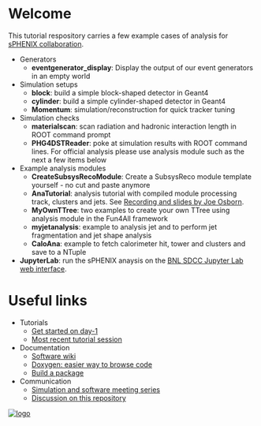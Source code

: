 
# Welcome

This tutorial respository carries a few example cases of analysis for [sPHENIX collaboration](https://www.sphenix.bnl.gov/). 

* Generators
  * __eventgenerator_display__: Display the output of our event generators in an empty world
* Simulation setups
  * __block__: build a simple block-shaped detector in Geant4
  * __cylinder__: build a simple cylinder-shaped detector in Geant4
  * __Momentum__: simulation/reconstruction for quick tracker tuning
* Simulation checks
  * __materialscan__: scan radiation and hadronic interaction length in ROOT command prompt
  * __PHG4DSTReader__: poke at simulation results with ROOT command lines. For official analysis please use analysis module such as the next a few items below
* Example analysis modules
  * __CreateSubsysRecoModule__: Create a SubsysReco module template yourself - no cut and paste anymore
  * __AnaTutorial__: analysis tutorial with compiled module processing track, clusters and jets. See [Recording and slides by Joe Osborn](https://indico.bnl.gov/event/7254/).
  * __MyOwnTTree__: two examples to create your own TTree using analysis module in the Fun4All framework
  * __myjetanalysis__: example to analysis jet and to perform jet fragmentation and jet shape analysis
  * __CaloAna__: example to fetch calorimeter hit, tower and clusters and save to a NTuple
* __JupyterLab__: run the sPHENIX anaysis on the [BNL SDCC Jupyter Lab web interface](https://jupyter.sdcc.bnl.gov/). 

# Useful links 

* Tutorials
  * [Get started on day-1](https://wiki.bnl.gov/sPHENIX/index.php/SPHENIX_software_day-1_checklist)
  * [Most recent tutorial session](https://indico.bnl.gov/event/7254/)
* Documentation
  * [Software wiki](https://wiki.bnl.gov/sPHENIX/index.php/Software)
  * [Doxygen: easier way to browse code](https://sphenix-collaboration.github.io/doxygen/)
  * [Build a package](https://wiki.bnl.gov/sPHENIX/index.php/Example_of_using_DST_nodes#Building%20a%20package)
* Communication
  * [Simulation and software meeting series](https://indico.bnl.gov/categoryDisplay.py?categId=88)
  * [Discussion on this repository](https://lists.bnl.gov/mailman/listinfo/sphenix-github-l)

[![logo](https://avatars3.githubusercontent.com/u/12069843?s=200&v=4)](https://www.sphenix.bnl.gov/)
